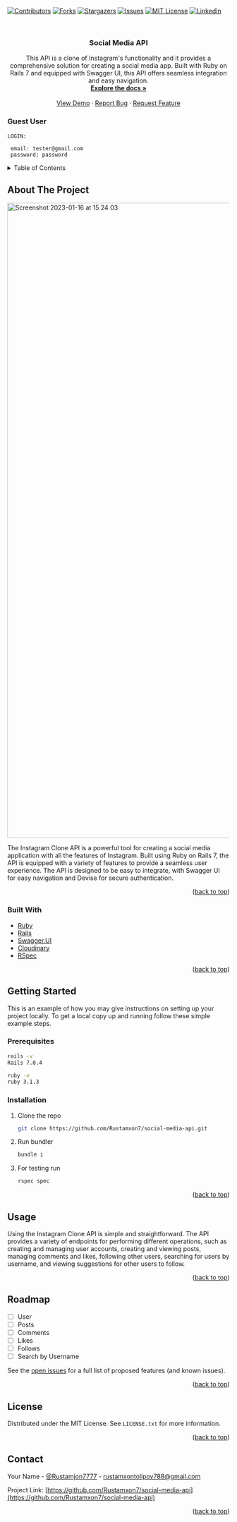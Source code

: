<div id="top"></div>

[![Contributors][contributors-shield]][contributors-url]
[![Forks][forks-shield]][forks-url]
[![Stargazers][stars-shield]][stars-url]
[![Issues][issues-shield]][issues-url]
[![MIT License][license-shield]][license-url]
[![LinkedIn][linkedin-shield]][linkedin-url]



<!-- PROJECT LOGO -->
<br />
<div align="center">

<h3 align="center">Social Media API</h3>

  <p align="center">
    This API is a clone of Instagram's functionality and it provides a comprehensive solution for creating a social media app. Built with Ruby on Rails 7 and equipped with Swagger UI, this API offers seamless integration and easy navigation.
    <br />
    <a href="https://github.com/Rustamxon7/social-media-api"><strong>Explore the docs »</strong></a>
    <br />
    <br />
    <a href="https://github.com/Rustamxon7/social-media-api">View Demo</a>
    ·
    <a href="https://github.com/Rustamxon7/social-media-api/issues">Report Bug</a>
    ·
    <a href="https://github.com/Rustamxon7/social-media-api/issues">Request Feature</a>
  </p>
</div>

### Guest User
```
LOGIN:

 email: tester@gmail.com
 password: password
```

<!-- TABLE OF CONTENTS -->
<details>
  <summary>Table of Contents</summary>
  <ol>
    <li>
      <a href="#about-the-project">About The Project</a>
      <ul>
        <li><a href="#built-with">Built With</a></li>
      </ul>
    </li>
    <li>
      <a href="#getting-started">Getting Started</a>
      <ul>
        <li><a href="#prerequisites">Prerequisites</a></li>
        <li><a href="#installation">Installation</a></li>
      </ul>
    </li>
    <li><a href="#usage">Usage</a></li>
    <li><a href="#roadmap">Roadmap</a></li>
    <li><a href="#license">License</a></li>
    <li><a href="#contact">Contact</a></li>
  </ol>
</details>



<!-- ABOUT THE PROJECT -->
## About The Project

<img width="1440" alt="Screenshot 2023-01-16 at 15 24 03" src="https://user-images.githubusercontent.com/69011963/212655861-67f1069c-6365-442a-8b9f-8d1333c74ed6.png">

The Instagram Clone API is a powerful tool for creating a social media application with all the features of Instagram. Built using Ruby on Rails 7, the API is equipped with a variety of features to provide a seamless user experience. The API is designed to be easy to integrate, with Swagger UI for easy navigation and Devise for secure authentication.



<p align="right">(<a href="#top">back to top</a>)</p>



### Built With

* [Ruby](https://rubyonrails.org/)
* [Rails](https://rubyonrails.org/)
* [Swagger.UI](https://swagger.io/tools/swagger-ui/)
* [Cloudinary](https://cloudinary.com/)
* [RSpec](https://rspec.info/)

<p align="right">(<a href="#top">back to top</a>)</p>



<!-- GETTING STARTED -->
## Getting Started

This is an example of how you may give instructions on setting up your project locally.
To get a local copy up and running follow these simple example steps.

### Prerequisites
  ```sh
  rails -v
  Rails 7.0.4

  ruby -v
  ruby 3.1.3
  ```

### Installation

1. Clone the repo
   ```sh
   git clone https://github.com/Rustamxon7/social-media-api.git
   ```
2. Run bundler 
   ```sh
   bundle i
   ```
3. For testing run
   ```sh
   rspec spec
   ```

<p align="right">(<a href="#top">back to top</a>)</p>



<!-- USAGE EXAMPLES -->
## Usage

Using the Instagram Clone API is simple and straightforward. The API provides a variety of endpoints for performing different operations, such as creating and managing user accounts, creating and viewing posts, managing comments and likes, following other users, searching for users by username, and viewing suggestions for other users to follow.

<p align="right">(<a href="#top">back to top</a>)</p>



<!-- ROADMAP -->
## Roadmap

- [ ] User
- [ ] Posts
- [ ] Comments
- [ ] Likes
- [ ] Follows
- [ ] Search by Username

See the [open issues](https://github.com/Rustamxon7/social-media-api/issues) for a full list of proposed features (and known issues).

<p align="right">(<a href="#top">back to top</a>)</p>

<!-- LICENSE -->
## License

Distributed under the MIT License. See `LICENSE.txt` for more information.

<p align="right">(<a href="#top">back to top</a>)</p>



<!-- CONTACT -->
## Contact

Your Name - [@Rustamjon7777](https://twitter.com/Rustamjon7777) - rustamxontolipov788@gmail.com

Project Link: [https://github.com/Rustamxon7/social-media-api](https://github.com/Rustamxon7/social-media-api)

<p align="right">(<a href="#top">back to top</a>)</p>

<!-- MARKDOWN LINKS & IMAGES -->
<!-- https://www.markdownguide.org/basic-syntax/#reference-style-links -->
[contributors-shield]: https://img.shields.io/github/contributors/Rustamxon7/social-media-api.svg?style=for-the-badge
[contributors-url]: https://github.com/Rustamxon7/social-media-api/graphs/contributors
[forks-shield]: https://img.shields.io/github/forks/Rustamxon7/social-media-api.svg?style=for-the-badge
[forks-url]: https://github.com/Rustamxon7/social-media-api/network/members
[stars-shield]: https://img.shields.io/github/stars/Rustamxon7/social-media-api.svg?style=for-the-badge
[stars-url]: https://github.com/Rustamxon7/social-media-api/stargazers
[issues-shield]: https://img.shields.io/github/issues/Rustamxon7/social-media-api.svg?style=for-the-badge
[issues-url]: https://github.com/Rustamxon7/social-media-api/issues
[license-shield]: https://img.shields.io/github/license/Rustamxon7/social-media-api.svg?style=for-the-badge
[license-url]: https://github.com/Rustamxon7/social-media-api/blob/master/LICENSE.txt
[linkedin-shield]: https://img.shields.io/badge/-LinkedIn-black.svg?style=for-the-badge&logo=linkedin&colorB=555
[linkedin-url]: https://linkedin.com/in/rustam-tolipov
[product-screenshot]: images/screenshot.png
